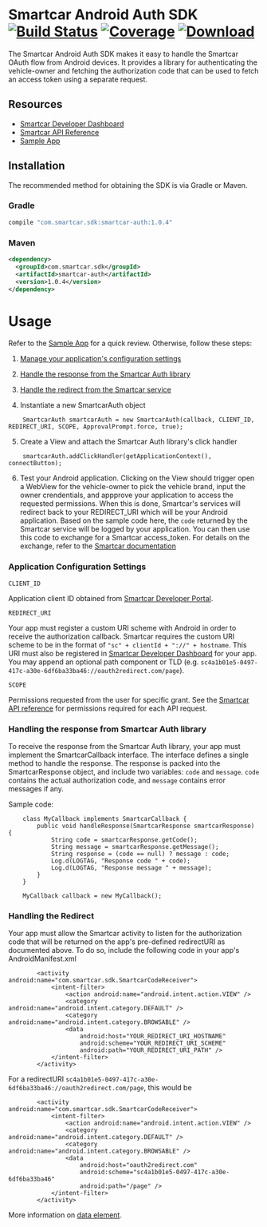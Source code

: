 # Smartcar Android Auth SDK [![Build Status][ci-image]][ci-url] [![Coverage][coverage-image]][coverage-url] [![Download][bintray-image]][bintray-url]

The Smartcar Android Auth SDK makes it easy to handle the Smartcar OAuth flow from
Android devices. It provides a library for authenticating the vehicle-owner and
fetching the authorization code that can be used to fetch an access token using
a separate request.

## Resources

* [Smartcar Developer Dashboard](https://developer.smartcar.com)
* [Smartcar API Reference](https://smartcar.com/docs)
* [Sample App](https://github.com/smartcar/android-sdk-example)

## Installation

The recommended method for obtaining the SDK is via Gradle or Maven.

### Gradle
```groovy
compile "com.smartcar.sdk:smartcar-auth:1.0.4"
```

### Maven
```xml
<dependency>
  <groupId>com.smartcar.sdk</groupId>
  <artifactId>smartcar-auth</artifactId>
  <version>1.0.4</version>
</dependency>
```

# Usage

Refer to the [Sample App](https://github.com/smartcar/android-sdk-example) for a quick review.
Otherwise, follow these steps:

1. [Manage your application's configuration settings](#application-configuration-settings)

2. [Handle the response from the Smartcar Auth library](#handling-the-response-from-smartcar-auth-library)

3. [Handle the redirect from the Smartcar service](#handling-the-redirect)

4. Instantiate a new SmartcarAuth object
```
    SmartcarAuth smartcarAuth = new SmartcarAuth(callback, CLIENT_ID, REDIRECT_URI, SCOPE, ApprovalPrompt.force, true);
```

5. Create a View and attach the Smartcar Auth library's click handler
```
    smartcarAuth.addClickHandler(getApplicationContext(), connectButton);
```

6. Test your Android application. Clicking on the View should trigger open a WebView for
the vehicle-owner to pick the vehicle brand, input the owner crendentials, and appprove your
application to access the requested permissions. When this is done, Smartcar's services will
redirect back to your REDIRECT_URI which will be your Android application. Based on the sample
code here, the `code` returned by the Smartcar service will be logged by your application.
You can then use this code to exchange for a Smartcar access_token. For details on the
exchange, refer to the [Smartcar documentation](https://smartcar.com/docs)

### Application Configuration Settings

`CLIENT_ID`

Application client ID obtained from [Smartcar Developer Portal](https://developer.smartcar.com/).

`REDIRECT_URI`

Your app must register a custom URI scheme with Android in order to receive the
authorization callback. Smartcar requires the custom URI scheme to be in the
format of `"sc" + clientId + "://" + hostname`. This URI must also be registered
in [Smartcar Developer Dashboard](https://developer.smartcar.com) for your app.
You may append an optional path component or
TLD (e.g. `sc4a1b01e5-0497-417c-a30e-6df6ba33ba46://oauth2redirect.com/page`).

`SCOPE`

Permissions requested from the user for specific grant.
See the [Smartcar API reference](https://smartcar.com/docs)
for permissions required for each API request.


### Handling the response from Smartcar Auth library

To receive the response from the Smartcar Auth library, your app must implement the SmartcarCallback interface.
The interface defines a single method to handle the response. The response is packed into the SmartcarResponse object,
and include two variables: `code` and `message`. `code` contains the actual authorization code, and `message`
contains error messages if any.

Sample code:

```
    class MyCallback implements SmartcarCallback {
        public void handleResponse(SmartcarResponse smartcarResponse) {
            String code = smartcarResponse.getCode();
            String message = smartcarResponse.getMessage();
            String response = (code == null) ? message : code;
            Log.d(LOGTAG, "Response code " + code);
            Log.d(LOGTAG, "Response message " + message);
        }
    }

    MyCallback callback = new MyCallback();
```


### Handling the Redirect

Your app must allow the Smartcar activity to listen for the authorization code that will be returned on the
app's pre-defined redirectURI as documented above. To do so, include the following code in your app's
AndroidManifest.xml

```
        <activity android:name="com.smartcar.sdk.SmartcarCodeReceiver">
            <intent-filter>
                <action android:name="android.intent.action.VIEW" />
                <category android:name="android.intent.category.DEFAULT" />
                <category android:name="android.intent.category.BROWSABLE" />
                <data
                    android:host="YOUR_REDIRECT_URI_HOSTNAME"
                    android:scheme="YOUR_REDIRECT_URI_SCHEME"
                    android:path="YOUR_REDIRECT_URI_PATH" />
            </intent-filter>
        </activity>
```

For a redirectURI `sc4a1b01e5-0497-417c-a30e-6df6ba33ba46://oauth2redirect.com/page`, this would be

```
        <activity android:name="com.smartcar.sdk.SmartcarCodeReceiver">
            <intent-filter>
                <action android:name="android.intent.action.VIEW" />
                <category android:name="android.intent.category.DEFAULT" />
                <category android:name="android.intent.category.BROWSABLE" />
                <data
                    android:host="oauth2redirect.com"
                    android:scheme="sc4a1b01e5-0497-417c-a30e-6df6ba33ba46"
                    android:path="/page" />
            </intent-filter>
        </activity>
```

More information on [data element](https://developer.android.com/guide/topics/manifest/data-element.html).


[ci-image]: https://travis-ci.com/smartcar/android-sdk.svg?token=6Yrkze1DNb8WHnHxrCy6&branch=master
[ci-url]: https://travis-ci.com/smartcar/android-sdk

[coverage-image]: https://codecov.io/gh/smartcar/android-sdk/branch/master/graph/badge.svg?token=RhacvrisiW
[coverage-url]: https://codecov.io/gh/smartcar/android-sdk

[bintray-image]: https://api.bintray.com/packages/smartcar/library/smartcar-auth/images/download.svg
[bintray-url]: https://bintray.com/smartcar/library/smartcar-auth/_latestVersion